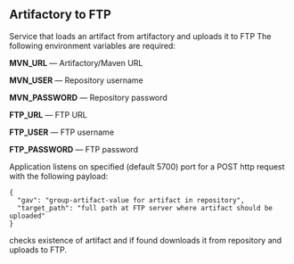 ## Artifactory to FTP
Service that loads an artifact from artifactory and uploads it to FTP
The following environment variables are required:

**MVN_URL** — Artifactory/Maven URL

**MVN_USER** — Repository username

**MVN_PASSWORD** — Repository password

**FTP_URL** — FTP URL

**FTP_USER** — FTP username

**FTP_PASSWORD** — FTP password

Application listens on specified (default 5700) port for a POST http request with the following payload:

    {
      "gav": "group-artifact-value for artifact in repository",
      "target_path": "full path at FTP server where artifact should be uploaded"
    }

checks existence of artifact and if found downloads it from repository and uploads to FTP.
